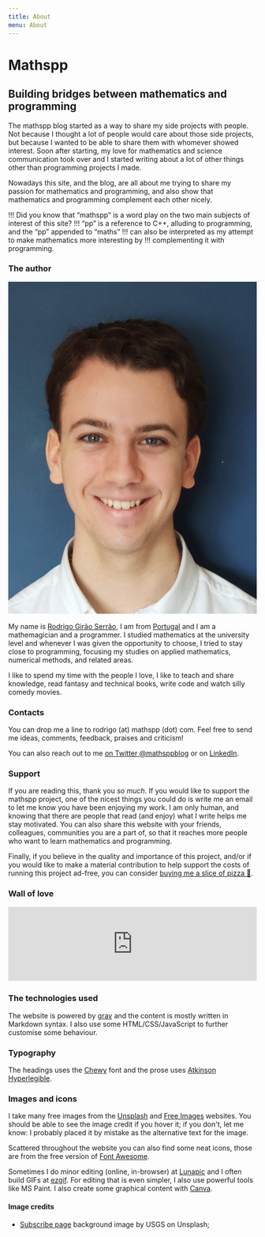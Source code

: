 ```yaml
---
title: About
menu: About
---
```


# Mathspp

## Building bridges between mathematics and programming

The mathspp blog started as a way to share my side projects with people.
Not because I thought a lot of people would care about those side projects,
but because I wanted to be able to share them with whomever showed interest.
Soon after starting, my love for mathematics and science communication took over
and I started writing about a lot of other things other than programming projects I made.

Nowadays this site, and the blog, are all about me trying to share my passion for mathematics
and programming, and also show that mathematics and programming complement each other nicely.

!!! Did you know that “mathspp” is a word play on the two main subjects of interest of this site?
!!! “pp” is a reference to C++, alluding to programming, and the “pp” appended to “maths”
!!! can also be interpreted as my attempt to make mathematics more interesting by
!!! complementing it with programming.


### The author

![A picture of my face.](rgs.jpg?resize=150,200&classes=float-right)

My name is [Rodrigo Girão Serrão][linkedin], I am from [Portugal](https://en.wikipedia.org/wiki/Portugal)
and I am a mathemagician and a programmer.
I studied mathematics at the university level and whenever I was given the opportunity to choose,
I tried to stay close to programming, focusing my studies on applied mathematics, numerical methods,
and related areas.

I like to spend my time with the people I love, I like to teach and share knowledge,
read fantasy and technical books, write code and watch silly comedy movies.


### Contacts

You can drop me a line to rodrigo (at) mathspp (dot) com.
Feel free to send me ideas, comments, feedback, praises and criticism!

You can also reach out to me [on Twitter @mathsppblog][twitter] or on [LinkedIn][linkedin].


### <i class="fas fa-heart"></i> Support

If you are reading this, thank you *so much*.
If you would like to support the mathspp project, one of the nicest things you could do
is write me an email to let me know you have been enjoying my work.
I am only human, and knowing that there are people that read (and enjoy) what I write
helps me stay motivated.
You can also share this website with your friends, colleagues, communities you
are a part of, so that it reaches more people who want to learn mathematics and programming.

Finally, if you believe in the quality and importance of this project, and/or if you would like to make
a material contribution to help support the costs of running this project ad-free,
you can consider [buying me a slice of pizza 🍕][bmc].


### Wall of love


<script type="text/javascript" src="https://testimonial.to/js/iframeResizer.min.js"></script>
<iframe id="testimonialto-mathspp-insider-newsletter-light" src="https://embed-v2.testimonial.to/w/mathspp-insider-newsletter?theme=light&card=base&loadMore=on&initialCount=20" frameborder="0" scrolling="no" width="100%"></iframe>
<script type="text/javascript">iFrameResize({log: false, checkOrigin: false}, "#testimonialto-mathspp-insider-newsletter-light");</script>



### The technologies used

The website is powered by [grav] and the content is mostly written in Markdown syntax.
I also use some HTML/CSS/JavaScript to further customise some behaviour.


### Typography

The headings uses the [Chewy] font and the prose uses [Atkinson Hyperlegible][atkinson].


### Images and icons

I take many free images from the [Unsplash] and [Free Images][free-images] websites.
You should be able to see the image credit if you hover it; if you don't, let me know:
I probably placed it by mistake as the alternative text for the image.

Scattered throughout the website you can also find some neat icons, those are
from the free version of [Font Awesome][font-awesome].

Sometimes I do minor editing (online, in-browser) at [Lunapic] and I often build
GIFs at [ezgif].
For editing that is even simpler, I also use powerful tools like MS Paint.
I also create some graphical content with [Canva].

#### Image credits

 - [Subscribe page](/subscribe) background image by USGS on Unsplash;


[linkedin]: https://linkedin.com/in/rodrigo-girão-serrão
[grav]: https://getgrav.org
[atkinson]: https://brailleinstitute.org/freefont
[chewy]: https://fonts.google.com/specimen/Chewy
[miriam-libre]: https://fonts.google.com/specimen/Miriam+Libre
[Unsplash]: https://unsplash.com
[free-images]: https://freeimages.com
[Lunapic]: https://lunapic.com
[ezgif]: https://ezgif.com
[Canva]: https://canva.com
[font-awesome]: https://fontawesome.com
[bmc]: https://buymeacoffee.com/mathspp
[twitter]: https://twitter.com/mathsppblog
